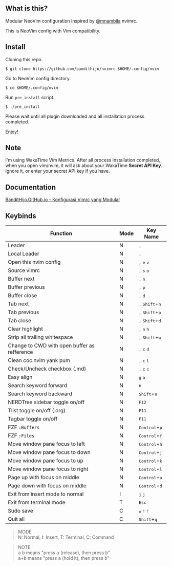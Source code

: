 ## What is this?

Modular NeoVim configuration inspired by [@mnambila](https://github.com/mnabila/nvimrc) nvimrc.

This is NeoVim config with Vim compatibility.

## Install

Cloning this repo.

```
$ git clone https://github.com/bandithijo/nvimrc $HOME/.config/nvim
```

Go to NeoVim config directory.

```
$ cd $HOME/.config/nvim
```

Run `pre_install` script.

```
$ ./pre_install
```

Please wait until all plugin downloaded and all installation process completed.

Enjoy!

## Note

I'm using WakaTime Vim Metrics. After all process installation completed, when you open vim/nvim, it will ask about your WakaTime **Secret API Key**. Ignore it, or enter your secret API key if you have.


## Documentation

[BanditHijo.GitHub.io - Konfigurasi Vimrc yang Modular](https://bandithijo.github.io/blog/konfigurasi-vimrc-yang-modular)

## Keybinds

  | Function                                     | Mode | Key Name                                   |
  |----------------------------------------------|------|--------------------------------------------|
  | Leader                                       | N    | <kbd>,</kbd>                               |
  | Local Leader                                 | N    | <kbd>,</kbd>                               |
  | Open this nvim config                        | N    | <kbd>,</kbd> <kbd>e</kbd> <kbd>v</kbd>     |
  | Source vimrc                                 | N    | <kbd>,</kbd> <kbd>s</kbd> <kbd>o</kbd>     |
  | Buffer next                                  | N    | <kbd>,</kbd> <kbd>n</kbd>                  |
  | Buffer previous                              | N    | <kbd>,</kbd> <kbd>p</kbd>                  |
  | Buffer close                                 | N    | <kbd>,</kbd> <kbd>d</kbd>                  |
  | Tab next                                     | N    | <kbd>,</kbd> <kbd>Shift</kbd>+<kbd>n</kbd> |
  | Tab previous                                 | N    | <kbd>,</kbd> <kbd>Shift</kbd>+<kbd>p</kbd> |
  | Tab close                                    | N    | <kbd>,</kbd> <kbd>Shift</kbd>+<kbd>d</kbd> |
  | Clear highlight                              | N    | <kbd>,</kbd> <kbd>n</kbd> <kbd>h</kbd>     |
  | Strip all trailing whitespace                | N    | <kbd>,</kbd> <kbd>Shift</kbd>+<kbd>w</kbd> |
  | Change to CWD with open buffer as refference | N    | <kbd>,</kbd> <kbd>c</kbd> <kbd>d</kbd>     |
  | Clean coc.nvim yank pum                      | N    | <kbd>,</kbd> <kbd>c</kbd> <kbd>l</kbd>     |
  | Check/Uncheck checkbox (.md)                 | N    | <kbd>,</kbd> <kbd>c</kbd> <kbd>c</kbd>     |
  | Easy align                                   | N    | <kbd>g</kbd> <kbd>a</kbd>                  |
  | Search keyword forward                       | N    | <kbd>n</kbd>                               |
  | Search keyword backward                      | N    | <kbd>Shift</kbd>+<kbd>n</kbd>              |
  | NERDTree sidebar toggle on/off               | N    | <kbd>F12</kbd>                             |
  | Tlist toggle on/off (.org)                   | N    | <kbd>F11</kbd>                             |
  | Tagbar toggle on/off                         | N    | <kbd>F11</kbd>                             |
  | FZF `:Buffers`                               | N    | <kbd>Control</kbd>+<kbd>p</kbd>            |
  | FZF `:Files`                                 | N    | <kbd>Control</kbd>+<kbd>f</kbd>            |
  | Move window pane focus to left               | N    | <kbd>Control</kbd>+<kbd>h</kbd>            |
  | Move window pane focus to down               | N    | <kbd>Control</kbd>+<kbd>j</kbd>            |
  | Move window pane focus to up                 | N    | <kbd>Control</kbd>+<kbd>k</kbd>            |
  | Move window pane focus to right              | N    | <kbd>Control</kbd>+<kbd>l</kbd>            |
  | Page up with focus on middle                 | N    | <kbd>Control</kbd>+<kbd>u</kbd>            |
  | Page down with focus on middle               | N    | <kbd>Control</kbd>+<kbd>d</kbd>            |
  | Exit from insert mode to normal              | I    | <kbd>j</kbd> <kbd>j</kbd>                  |
  | Exit from terminal mode                      | T    | <kbd>Esc</kbd>                             |
  | Sudo save                                    | C    | <kbd>w</kbd> <kbd>!</kbd> <kbd>!</kbd>     |
  | Quit all                                     | C    | <kbd>Shift</kbd>+<kbd>q</kbd>              |

> MODE<br>
> N: Normal, I: Insert, T: Terminal, C: Command

> NOTE<br>
> <kbd>a</kbd> <kbd>b</kbd> means "press <kbd>a</kbd> (release), then press <kbd>b</kbd>"<br>
> <kbd>a</kbd>+<kbd>b</kbd> means "press <kbd>a</kbd> (hold it), then press <kbd>b</kbd>"
